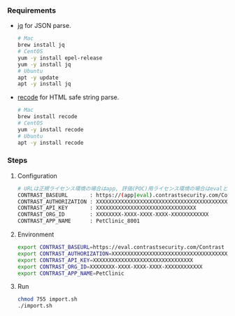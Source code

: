 ### Requirements
- [jq](https://stedolan.github.io/jq/) for JSON parse.
  
    ```bash
    # Mac
    brew install jq
    # CentOS
    yum -y install epel-release
    yum -y install jq
    # Ubuntu
    apt -y update
    apt -y install jq
    ```
    
- [recode](https://github.com/rrthomas/recode/) for HTML safe string parse.

    ```bash
    # Mac
    brew install recode
    # CentOS
    yum -y install recode
    # Ubuntu
    apt -y install recode
    ```

### Steps
1. Configuration  
    ```bash
    # URLは正規ライセンス環境の場合はapp, 評価(POC)用ライセンス環境の場合はevalとなります。
    CONTRAST_BASEURL       : https://(app|eval).contrastsecurity.com/Contrast/
    CONTRAST_AUTHORIZATION : XXXXXXXXXXXXXXXXXXXXXXXXXXXXXXXXXXXXXXXXXXXXXXXXXX==
    CONTRAST_API_KEY       : XXXXXXXXXXXXXXXXXXXXXXXXXXXXXXXX
    CONTRAST_ORG_ID        : XXXXXXXX-XXXX-XXXX-XXXX-XXXXXXXXXXXX
    CONTRAST_APP_NAME      : PetClinic_8001
    ```
1. Environment
    ```bash
    export CONTRAST_BASEURL=https://eval.contrastsecurity.com/Contrast
    export CONTRAST_AUTHORIZATION=XXXXXXXXXXXXXXXXXXXXXXXXXXXXXXXXXXXXXXXXXXXXXXXXXX==
    export CONTRAST_API_KEY=XXXXXXXXXXXXXXXXXXXXXXXXXXXXXXXX
    export CONTRAST_ORG_ID=XXXXXXXX-XXXX-XXXX-XXXX-XXXXXXXXXXXX
    export CONTRAST_APP_NAME=PetClinic
    ```
1. Run  
    ```bash
    chmod 755 import.sh
    ./import.sh
    ```

